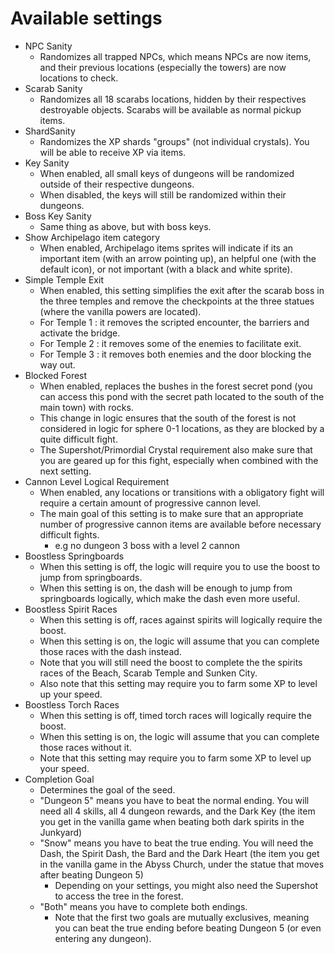 # Available settings

* NPC Sanity
    * Randomizes all trapped NPCs, which means NPCs are now items, and their previous locations (especially the towers) are now locations to check.
* Scarab Sanity
    * Randomizes all 18 scarabs locations, hidden by their respectives destroyable objects. Scarabs will be available as normal pickup items.
* ShardSanity
    * Randomizes the XP shards "groups" (not individual crystals). You will be able to receive XP via items.
* Key Sanity
    * When enabled, all small keys of dungeons will be randomized outside of their respective dungeons.
    * When disabled, the keys will still be randomized within their dungeons.
* Boss Key Sanity
    * Same thing as above, but with boss keys.
* Show Archipelago item category
    * When enabled, Archipelago items sprites will indicate if its an important item (with an arrow pointing up), an helpful one (with the default icon), or not important (with a black and white sprite).
* Simple Temple Exit
    * When enabled, this setting simplifies the exit after the scarab boss in the three temples and remove the checkpoints at the three statues (where the vanilla powers are located).
    * For Temple 1 : it removes the scripted encounter, the barriers and activate the bridge.
    * For Temple 2 : it removes some of the enemies to facilitate exit.
    * For Temple 3 : it removes both enemies and the door blocking the way out.
* Blocked Forest
    * When enabled, replaces the bushes in the forest secret pond (you can access this pond with the secret path located to the south of the main town) with rocks.
    * This change in logic ensures that the south of the forest is not considered in logic for sphere 0-1 locations, as they are blocked by a quite difficult fight.
    * The Supershot/Primordial Crystal requirement also make sure that you are geared up for this fight, especially when combined with the next setting.
* Cannon Level Logical Requirement
    * When enabled, any locations or transitions with a obligatory fight will require a certain amount of progressive cannon level.
    * The main goal of this setting is to make sure that an appropriate number of progressive cannon items are available before necessary difficult fights.
        * e.g no dungeon 3 boss with a level 2 cannon
* Boostless Springboards
    * When this setting is off, the logic will require you to use the boost to jump from springboards.
    * When this setting is on, the dash will be enough to jump from springboards logically, which make the dash even more useful.
* Boostless Spirit Races
    * When this setting is off, races against spirits will logically require the boost.
    * When this setting is on, the logic will assume that you can complete those races with the dash instead.
    * Note that you will still need the boost to complete the the spirits races of the Beach, Scarab Temple and Sunken City.
    * Also note that this setting may require you to farm some XP to level up your speed.
* Boostless Torch Races
    * When this setting is off, timed torch races will logically require the boost.
    * When this setting is on, the logic will assume that you can complete those races without it.
    * Note that this setting may require you to farm some XP to level up your speed.
* Completion Goal
    * Determines the goal of the seed.
    * "Dungeon 5" means you have to beat the normal ending. You will need all 4 skills, all 4 dungeon rewards, and the Dark Key (the item you get in the vanilla game when beating both dark spirits in the Junkyard)
    * "Snow" means you have to beat the true ending. You will need the Dash, the Spirit Dash, the Bard and the Dark Heart (the item you get in the vanilla game in the Abyss Church, under the statue that moves after beating Dungeon 5)
        * Depending on your settings, you might also need the Supershot to access the tree in the forest.
    * "Both" means you have to complete both endings.
        * Note that the first two goals are mutually exclusives, meaning you can beat the true ending before beating Dungeon 5 (or even entering any dungeon).

